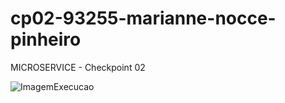 # cp02-93255-marianne-nocce-pinheiro
MICROSERVICE - Checkpoint 02


![ImagemExecucao](https://github.com/FIAP-2024-3SIS/cp02-93255-marianne-nocce-pinheiro/assets/73118585/56a1d880-5dba-4da2-94c0-fc2d3ab6c030)
